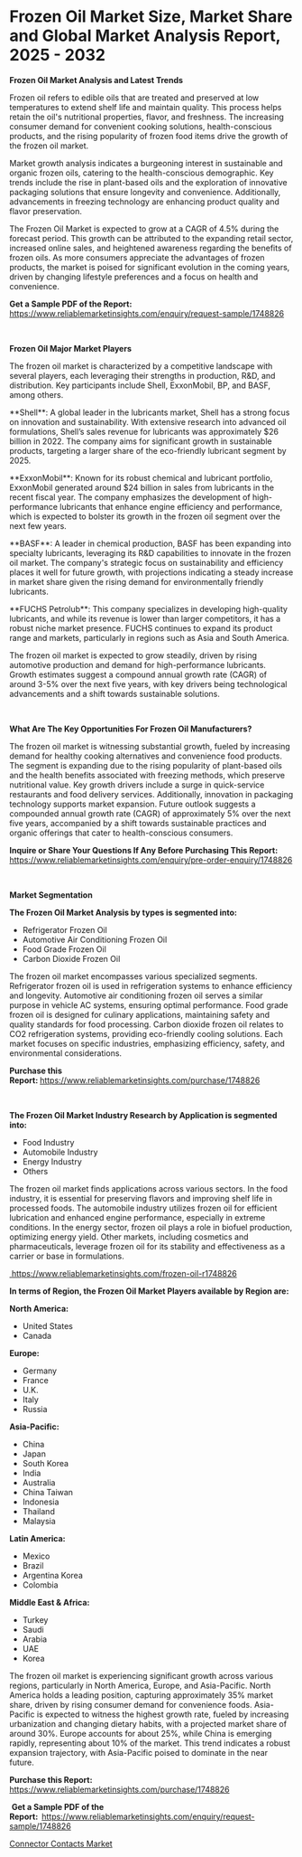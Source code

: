 <p><h1>Frozen Oil Market Size, Market Share and Global Market Analysis Report, 2025 - 2032</h1></p><p><strong>Frozen Oil Market Analysis and Latest Trends</strong></p>
<p><p>Frozen oil refers to edible oils that are treated and preserved at low temperatures to extend shelf life and maintain quality. This process helps retain the oil's nutritional properties, flavor, and freshness. The increasing consumer demand for convenient cooking solutions, health-conscious products, and the rising popularity of frozen food items drive the growth of the frozen oil market.</p><p>Market growth analysis indicates a burgeoning interest in sustainable and organic frozen oils, catering to the health-conscious demographic. Key trends include the rise in plant-based oils and the exploration of innovative packaging solutions that ensure longevity and convenience. Additionally, advancements in freezing technology are enhancing product quality and flavor preservation.</p><p>The Frozen Oil Market is expected to grow at a CAGR of 4.5% during the forecast period. This growth can be attributed to the expanding retail sector, increased online sales, and heightened awareness regarding the benefits of frozen oils. As more consumers appreciate the advantages of frozen products, the market is poised for significant evolution in the coming years, driven by changing lifestyle preferences and a focus on health and convenience.</p></p>
<p><strong>Get a Sample PDF of the Report:&nbsp;</strong> <a href="https://www.reliablemarketinsights.com/enquiry/request-sample/1748826?utm_campaign=2207&utm_medium=2&utm_source=Github&utm_content=ia&utm_term=07032025&utm_id=frozen-oil">https://www.reliablemarketinsights.com/enquiry/request-sample/1748826</a></p>
<p>&nbsp;</p>
<p><strong>Frozen Oil Major Market Players</strong></p>
<p><p>The frozen oil market is characterized by a competitive landscape with several players, each leveraging their strengths in production, R&D, and distribution. Key participants include Shell, ExxonMobil, BP, and BASF, among others.</p><p>**Shell**: A global leader in the lubricants market, Shell has a strong focus on innovation and sustainability. With extensive research into advanced oil formulations, Shell’s sales revenue for lubricants was approximately $26 billion in 2022. The company aims for significant growth in sustainable products, targeting a larger share of the eco-friendly lubricant segment by 2025.</p><p>**ExxonMobil**: Known for its robust chemical and lubricant portfolio, ExxonMobil generated around $24 billion in sales from lubricants in the recent fiscal year. The company emphasizes the development of high-performance lubricants that enhance engine efficiency and performance, which is expected to bolster its growth in the frozen oil segment over the next few years.</p><p>**BASF**: A leader in chemical production, BASF has been expanding into specialty lubricants, leveraging its R&D capabilities to innovate in the frozen oil market. The company's strategic focus on sustainability and efficiency places it well for future growth, with projections indicating a steady increase in market share given the rising demand for environmentally friendly lubricants.</p><p>**FUCHS Petrolub**: This company specializes in developing high-quality lubricants, and while its revenue is lower than larger competitors, it has a robust niche market presence. FUCHS continues to expand its product range and markets, particularly in regions such as Asia and South America.</p><p>The frozen oil market is expected to grow steadily, driven by rising automotive production and demand for high-performance lubricants. Growth estimates suggest a compound annual growth rate (CAGR) of around 3-5% over the next five years, with key drivers being technological advancements and a shift towards sustainable solutions.</p></p>
<p>&nbsp;</p>
<p><strong>What Are The Key Opportunities For Frozen Oil Manufacturers?</strong></p>
<p><p>The frozen oil market is witnessing substantial growth, fueled by increasing demand for healthy cooking alternatives and convenience food products. The segment is expanding due to the rising popularity of plant-based oils and the health benefits associated with freezing methods, which preserve nutritional value. Key growth drivers include a surge in quick-service restaurants and food delivery services. Additionally, innovation in packaging technology supports market expansion. Future outlook suggests a compounded annual growth rate (CAGR) of approximately 5% over the next five years, accompanied by a shift towards sustainable practices and organic offerings that cater to health-conscious consumers.</p></p>
<p><strong>Inquire or Share Your Questions If Any Before Purchasing This Report:</strong> <a href="https://www.reliablemarketinsights.com/enquiry/pre-order-enquiry/1748826?utm_campaign=2207&utm_medium=2&utm_source=Github&utm_content=ia&utm_term=07032025&utm_id=frozen-oil">https://www.reliablemarketinsights.com/enquiry/pre-order-enquiry/1748826</a></p>
<p>&nbsp;</p>
<p><strong>Market Segmentation</strong></p>
<p><strong>The Frozen Oil Market Analysis by types is segmented into:</strong></p>
<p><ul><li>Refrigerator Frozen Oil</li><li>Automotive Air Conditioning Frozen Oil</li><li>Food Grade Frozen Oil</li><li>Carbon Dioxide Frozen Oil</li></ul></p>
<p><p>The frozen oil market encompasses various specialized segments. Refrigerator frozen oil is used in refrigeration systems to enhance efficiency and longevity. Automotive air conditioning frozen oil serves a similar purpose in vehicle AC systems, ensuring optimal performance. Food grade frozen oil is designed for culinary applications, maintaining safety and quality standards for food processing. Carbon dioxide frozen oil relates to CO2 refrigeration systems, providing eco-friendly cooling solutions. Each market focuses on specific industries, emphasizing efficiency, safety, and environmental considerations.</p></p>
<p><strong>Purchase this Report:&nbsp;</strong><a href="https://www.reliablemarketinsights.com/purchase/1748826?utm_campaign=2207&utm_medium=2&utm_source=Github&utm_content=ia&utm_term=07032025&utm_id=frozen-oil">https://www.reliablemarketinsights.com/purchase/1748826</a></p>
<p>&nbsp;</p>
<p><strong>The Frozen Oil Market Industry Research by Application is segmented into:</strong></p>
<p><ul><li>Food Industry</li><li>Automobile Industry</li><li>Energy Industry</li><li>Others</li></ul></p>
<p><p>The frozen oil market finds applications across various sectors. In the food industry, it is essential for preserving flavors and improving shelf life in processed foods. The automobile industry utilizes frozen oil for efficient lubrication and enhanced engine performance, especially in extreme conditions. In the energy sector, frozen oil plays a role in biofuel production, optimizing energy yield. Other markets, including cosmetics and pharmaceuticals, leverage frozen oil for its stability and effectiveness as a carrier or base in formulations.</p></p>
<p><a href="https://www.reliablemarketinsights.com/frozen-oil-r1748826?utm_campaign=2207&utm_medium=2&utm_source=Github&utm_content=ia&utm_term=07032025&utm_id=frozen-oil">&nbsp;https://www.reliablemarketinsights.com/frozen-oil-r1748826</a></p>
<p><strong>In terms of Region, the Frozen Oil Market Players available by Region are:</strong></p>
<p>
    <p> <strong> North America: </strong>
        <ul>
            <li>United States</li>
            <li>Canada</li>
        </ul>
        </p> 
    <p> <strong> Europe: </strong>
        <ul>
            <li>Germany</li>
            <li>France</li>
            <li>U.K.</li>
            <li>Italy</li>
            <li>Russia</li>
        </ul>
        </p> 
    <p> <strong> Asia-Pacific: </strong>
        <ul>
            <li>China</li>
            <li>Japan</li>
            <li>South Korea</li>
            <li>India</li>
            <li>Australia</li>
            <li>China Taiwan</li>
            <li>Indonesia</li>
            <li>Thailand</li>
            <li>Malaysia</li>
        </ul>
        </p> 
    <p> <strong> Latin America: </strong>
        <ul>
            <li>Mexico</li>
            <li>Brazil</li>
            <li>Argentina Korea</li>
            <li>Colombia</li>
        </ul>
        </p> 
    <p> <strong> Middle East & Africa: </strong>
        <ul>
            <li>Turkey</li>
            <li>Saudi</li>
            <li>Arabia</li>
            <li>UAE</li>
            <li>Korea</li>
        </ul>
    </p>
    </p>
<p><p>The frozen oil market is experiencing significant growth across various regions, particularly in North America, Europe, and Asia-Pacific. North America holds a leading position, capturing approximately 35% market share, driven by rising consumer demand for convenience foods. Asia-Pacific is expected to witness the highest growth rate, fueled by increasing urbanization and changing dietary habits, with a projected market share of around 30%. Europe accounts for about 25%, while China is emerging rapidly, representing about 10% of the market. This trend indicates a robust expansion trajectory, with Asia-Pacific poised to dominate in the near future.</p></p>
<p><strong>Purchase this Report: </strong><a href="https://www.reliablemarketinsights.com/purchase/1748826?utm_campaign=2207&utm_medium=2&utm_source=Github&utm_content=ia&utm_term=07032025&utm_id=frozen-oil">https://www.reliablemarketinsights.com/purchase/1748826</a></p>
<p>&nbsp;<strong>Get a Sample PDF of the Report:&nbsp;&nbsp;</strong><a href="https://www.reliablemarketinsights.com/enquiry/request-sample/1748826?utm_campaign=2207&utm_medium=2&utm_source=Github&utm_content=ia&utm_term=07032025&utm_id=frozen-oil">https://www.reliablemarketinsights.com/enquiry/request-sample/1748826</a></p>
<p><strong></strong></p>
<p><p><a href="https://github.com/luckyshygirl/Market-Research-Report-List-7/blob/main/connector-contacts-market.md?utm_campaign=2207&utm_medium=2&utm_source=Github&utm_content=ia&utm_term=07032025&utm_id=frozen-oil">Connector Contacts Market</a></p></p>